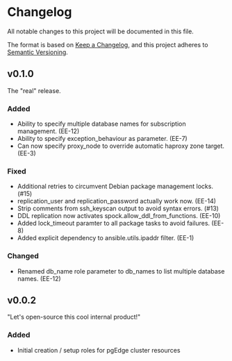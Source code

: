 # Changelog

All notable changes to this project will be documented in this file.

The format is based on [Keep a Changelog](https://keepachangelog.com/en/1.1.0/),
and this project adheres to [Semantic Versioning](https://semver.org/spec/v2.0.0.html).

## v0.1.0

The "real" release.

### Added

- Ability to specify multiple database names for subscription management. (EE-12)
- Ability to specify exception_behaviour as parameter. (EE-7)
- Can now specify proxy_node to override automatic haproxy zone target. (EE-3)

### Fixed

- Additional retries to circumvent Debian package management locks. (#15)
- replication_user and replication_password actually work now. (EE-14)
- Strip comments from ssh_keyscan output to avoid syntax errors. (#13)
- DDL replication now activates spock.allow_ddl_from_functions. (EE-10)
- Added lock_timeout paramter to all package tasks to avoid failures. (EE-8)
- Added explicit dependency to ansible.utils.ipaddr filter. (EE-1)

### Changed

- Renamed db_name role parameter to db_names to list multiple database names. (EE-12)


## v0.0.2

"Let's open-source this cool internal product!"

### Added

- Initial creation / setup roles for pgEdge cluster resources
